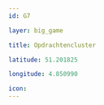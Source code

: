 ```yaml
---
id: G7

layer: big_game

title: Opdrachtencluster

latitude: 51.201825

longitude: 4.850990

icon:
---
```


